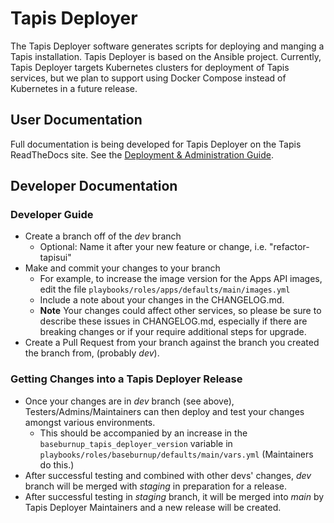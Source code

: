 # Tapis Deployer 

The Tapis Deployer software generates scripts for deploying and manging a Tapis installation.
Tapis Deployer is based on the Ansible project. Currently, Tapis Deployer targets Kubernetes clusters
for deployment of Tapis services, but we plan to support using Docker Compose instead of Kubernetes
in a future release. 

## User Documentation

Full documentation is being developed for Tapis Deployer on the Tapis ReadTheDocs site. See 
the [Deployment & Administration Guide](https://tapis.readthedocs.org/deployment/index.html). 


## Developer Documentation


### Developer Guide

- Create a branch off of the *dev* branch
  - Optional: Name it after your new feature or change, i.e. "refactor-tapisui"
- Make and commit your changes to your branch
  - For example, to increase the image version for the Apps API images, edit the file `playbooks/roles/apps/defaults/main/images.yml`
  - Include a note about your changes in the CHANGELOG.md.
  - **Note** Your changes could affect other services, so please be sure to describe these issues in CHANGELOG.md, especially if there are breaking changes or if your require additional steps for upgrade.
- Create a Pull Request from your branch against the branch you created the branch from, (probably *dev*).  


### Getting Changes into a Tapis Deployer Release

- Once your changes are in *dev* branch (see above), Testers/Admins/Maintainers can then deploy and test your changes amongst various environments.
  - This should be accompanied by an increase in the `baseburnup_tapis_deployer_version` variable in `playbooks/roles/baseburnup/defaults/main/vars.yml` (Maintainers do this.)
- After successful testing and combined with other devs' changes, *dev* branch will be merged with *staging* in preparation for a release.
- After successful testing in *staging* branch, it will be merged into *main* by Tapis Deployer Maintainers and a new release will be created.
